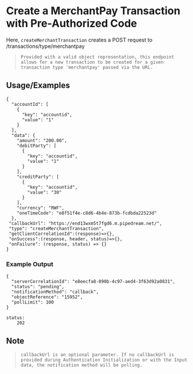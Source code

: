# Create a MerchantPay Transaction with Pre-Authorized Code

Here, `createMerchantTransaction` creates a POST request to /transactions/type/merchantpay

> `Provided with a valid object representation, this endpoint allows for a new transaction to be created for a given transaction type 'merchantpay' passed via the URL.`

## Usage/Examples

```
{
  "accountId": [
    {
      "key": "accountid",
      "value": "1"
    }
  ],
  "data": {
    "amount": "200.00",
    "debitParty": [
      {
        "key": "accountid",
        "value": "1"
      }
    ],
    "creditParty": [
      {
        "key": "accountid",
        "value": "30"
      }
    ],
    "currency": "RWF",
    "oneTimeCode": "e8f51f4e-c8d6-4b4e-873b-fcdbda22523d"
  },
 "callbackUrl": "https://end13wxm5t7fgd6.m.pipedream.net/",
 "type": "createMerchantTransaction",
 "getClientCorrelationId":(response)=>{},
 "onSuccess":(response, header, status)=>{},
 "onFailure": (response, status) => {}
}
```

### Example Output

```
{
  "serverCorrelationId": "e8eecfa8-090b-4c97-aed4-3f63d92a0831",
  "status": "pending",
  "notificationMethod": "callback",
  "objectReference": "15952",
  "pollLimit": 100
}

status:
    202
```

## Note

> `callbackUrl is an optional parameter. If no callbackUrl is provided during Authentication Initialization or with the Input data, the notification method will be polling.`
